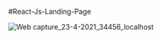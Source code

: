 #React-Js-Landing-Page

![Web capture_23-4-2021_34456_localhost](https://user-images.githubusercontent.com/64467248/115862515-1a5de280-a3e9-11eb-81cc-80cbfa4bfb26.jpeg)
